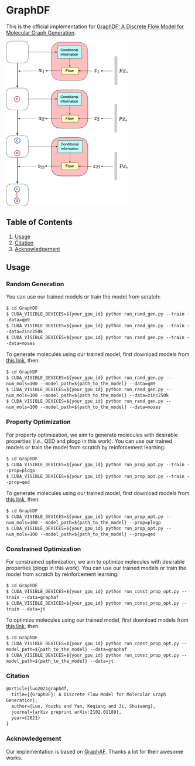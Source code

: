 # GraphDF

This is the official implementation for [GraphDF: A Discrete Flow Model for Molecular Graph Generation](https://arxiv.org/abs/2102.01189).

![](./figs/graphdf.png)

## Table of Contents

1. [Usage](#usage)
1. [Citation](#citation)
1. [Acknowledgement](#acknowledgement)

## Usage

### Random Generation

You can use our trained models or train the model from scratch:
```shell script
$ cd GraphDF
$ CUDA_VISIBLE_DEVICES=${your_gpu_id} python run_rand_gen.py --train --data=qm9 
$ CUDA_VISIBLE_DEVICES=${your_gpu_id} python run_rand_gen.py --train --data=zinc250k
$ CUDA_VISIBLE_DEVICES=${your_gpu_id} python run_rand_gen.py --train --data=moses
```
To generate molecules using our trained model, first download models from [this link](https://github.com/divelab/DIG_storage/tree/main/ggraph/GraphDF/saved_ckpts/rand_gen), then:
```shell script
$ cd GraphDF
$ CUDA_VISIBLE_DEVICES=${your_gpu_id} python run_rand_gen.py --num_mols=100 --model_path=${path_to_the_model} --data=qm9
$ CUDA_VISIBLE_DEVICES=${your_gpu_id} python run_rand_gen.py --num_mols=100 --model_path=${path_to_the_model} --data=zinc250k
$ CUDA_VISIBLE_DEVICES=${your_gpu_id} python run_rand_gen.py --num_mols=100 --model_path=${path_to_the_model} --data=moses
```

### Property Optimization

For property optimization, we aim to generate molecules with desirable properties (*i.e.*, QED and plogp in this work). You can use our trained models or train the model from scratch by reinforcement learning:
```shell script
$ cd GraphDF
$ CUDA_VISIBLE_DEVICES=${your_gpu_id} python run_prop_opt.py --train --prop=plogp
$ CUDA_VISIBLE_DEVICES=${your_gpu_id} python run_prop_opt.py --train --prop=qed
```

To generate molecules using our trained model, first download models from [this link](https://github.com/divelab/DIG_storage/tree/main/ggraph/GraphDF/saved_ckpts/prop_opt), then:
```shell script
$ cd GraphDF
$ CUDA_VISIBLE_DEVICES=${your_gpu_id} python run_prop_opt.py --num_mols=100 --model_path=${path_to_the_model} --prop=plogp
$ CUDA_VISIBLE_DEVICES=${your_gpu_id} python run_prop_opt.py --num_mols=100 --model_path=${path_to_the_model} --prop=qed
```

### Constrained Optimization

For constrained optimization, we aim to optimize molecules with desirable properties (plogp in this work). You can use our trained models or train the model from scratch by reinforcement learning:
```shell script
$ cd GraphDF
$ CUDA_VISIBLE_DEVICES=${your_gpu_id} python run_const_prop_opt.py --train --data=graphaf
$ CUDA_VISIBLE_DEVICES=${your_gpu_id} python run_const_prop_opt.py --train --data=jt
```

To optimize molecules using our trained model, first download models from [this link](https://github.com/divelab/DIG_storage/tree/main/ggraph/GraphDF/saved_ckpts/const_prop_opt), then:
```shell script
$ cd GraphDF
$ CUDA_VISIBLE_DEVICES=${your_gpu_id} python run_const_prop_opt.py --model_path=${path_to_the_model} --data=graphaf
$ CUDA_VISIBLE_DEVICES=${your_gpu_id} python run_const_prop_opt.py --model_path=${path_to_the_model} --data=jt
```
### Citation
```
@article{luo2021graphdf,
  title={{GraphDF}: A Discrete Flow Model for Molecular Graph Generation},
  author={Luo, Youzhi and Yan, Keqiang and Ji, Shuiwang},
  journal={arXiv preprint arXiv:2102.01189},
  year={2021}
}
```

### Acknowledgement
Our implementation is based on [GraphAF](https://github.com/DeepGraphLearning/GraphAF). Thanks a lot for their awesome works.

